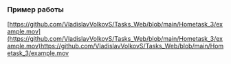 ### Пример работы

[https://github.com/VladislavVolkovS/Tasks_Web/blob/main/Hometask_3/example.mov](https://github.com/VladislavVolkovS/Tasks_Web/blob/main/Hometask_3/example.mov)https://github.com/VladislavVolkovS/Tasks_Web/blob/main/Hometask_3/example.mov
